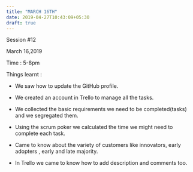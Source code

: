 ```yaml
---
title: "MARCH 16TH"
date: 2019-04-27T10:43:09+05:30
draft: true
---
```

Session #12

March 16,2019

Time : 5-8pm

Things learnt :

* We saw how to update the GitHub profile.

* We created an account in Trello to manage all the tasks.

* We collected the basic requirements we need to be completed(tasks) and we segregated them.

* Using the scrum poker we calculated the time we might need to complete each task.

* Came to know about the variety of customers like innovators, early adopters , early and late majority.

* In Trello we came to know how to add description and comments too.